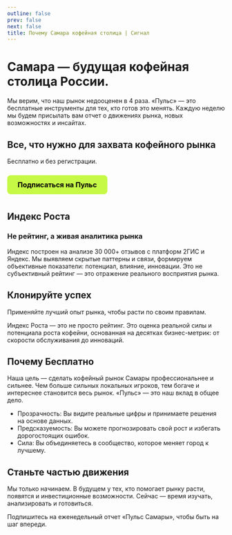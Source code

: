 ```yaml
---
outline: false
prev: false
next: false
title: Почему Самара кофейная столица | Сигнал
---
```


# Самара — будущая кофейная столица России.

Мы верим, что наш рынок недооценен в 4 раза. «Пульс» — это бесплатные инструменты для тех, кто готов это менять. Каждую неделю мы будем присылать вам отчет о движениях рынка, новых возможностях и инсайтах.

## Все, что нужно для захвата кофейного рынка

Бесплатно и без регистрации.

<div class="button-group">
  <a href="/brew/membership" class="btn btn-primary" rel="noopener noreferrer">Подписаться на Пульс</a>
</div>

<style>
/* --- ОБЩИЕ СТИЛИ ДЛЯ ВСЕХ КНОПОК --- */
.btn {
  display: inline-block;
  padding: 12px 24px;
  border-radius: 8px;
  font-weight: 700;
  font-size: 16px;
  text-align: center;
  text-decoration: none;
  transition: all 0.3s ease;
  cursor: pointer;
  border: none;
  margin: 10px 0;
}

.btn:hover {
  transform: translateY(-2px);
  text-decoration: none !important;
}

/* --- СТИЛЬ ОСНОВНОЙ КНОПКИ (ЯРКАЯ) --- */
.btn-primary {
  background-color: #C5F946; /* Яркий лаймовый */
  color: #000 !important;
}

.btn-primary:hover {
  background-color: #347b6c; /* Темный при наведении */
  color: white !important;
}

/* --- Контейнер для отдельной кнопки --- */
.start-button-container {
  margin: 20px 0;
  text-align: left;
}

.start-button-container .btn {
  display: inline-block;
  margin: 0;
}
</style>


<IndexPlans />

## Индекс Роста

### Не рейтинг, а живая аналитика рынка

Индекс построен на анализе 30 000+ отзывов с платформ 2ГИС и Яндекс. Мы выявляем скрытые паттерны и связи, формируем объективные показатели: потенциал, влияние, инновации. Это не субъективный рейтинг — это отражение реального восприятия рынка.

<IndexAbout />

## Клонируйте успех

Применяйте лучший опыт рынка, чтобы расти по своим правилам.

<BrandCards />

Индекс Роста — это не просто рейтинг. Это оценка реальной силы и потенциала роста кофейни, основанная на десятках бизнес-метрик: от скорости обслуживания до инноваций.

## Почему Бесплатно

Наша цель — сделать кофейный рынок Самары профессиональнее и сильнее. Чем больше сильных локальных игроков, тем богаче и интереснее становится весь рынок. «Пульс» — это наш вклад в общее дело.

- Прозрачность: Вы видите реальные цифры и принимаете решения на основе данных.
- Предсказуемость: Вы можете прогнозировать свой рост и избегать дорогостоящих ошибок.
- Сила: Вы объединяетесь в сообщество, которое меняет город к лучшему.

## Станьте частью движения

Мы только начинаем. В будущем у тех, кто помогает рынку расти, появятся и инвестиционные возможности. Сейчас — время изучать, анализировать и готовиться.

Подпишитесь на еженедельный отчет «Пульс Самары», чтобы быть на шаг впереди.

<PulseSubscribeBanner />
